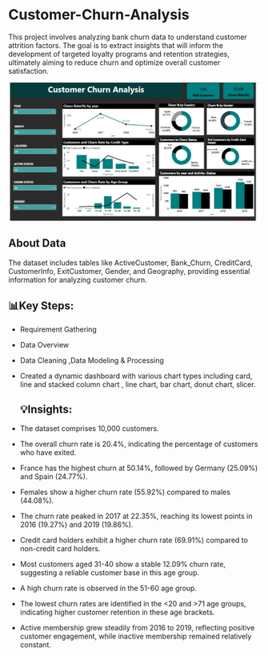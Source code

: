 # Customer-Churn-Analysis
This project involves analyzing bank churn data to understand customer attrition factors. The goal is to extract insights that will inform the development of targeted loyalty programs and retention strategies, ultimately aiming to reduce churn and optimize overall customer satisfaction.

![image](churn_analysis_dashboard.png)

## About Data
The dataset includes tables like ActiveCustomer, Bank_Churn, CreditCard, CustomerInfo, ExitCustomer, Gender, and Geography, providing essential information for analyzing customer churn.

## 📊Key Steps:
- Requirement Gathering
- Data Overview
- Data Cleaning ,Data Modeling & Processing
- Created a dynamic dashboard with various chart types including card, line and stacked column chart , line chart, bar chart, donut chart, slicer.

  ## 💡Insights:

- The dataset comprises 10,000 customers.
- The overall churn rate is 20.4%, indicating the percentage of customers who have exited.
- France has the highest churn at 50.14%, followed by Germany (25.09%) and Spain (24.77%).
- Females show a higher churn rate (55.92%) compared to males (44.08%).
- The churn rate peaked in 2017 at 22.35%, reaching its lowest points in 2016 (19.27%) and 2019 (19.86%).
- Credit card holders exhibit a higher churn rate (69.91%) compared to non-credit card holders.
- Most customers aged 31-40 show a stable 12.09% churn rate, suggesting a reliable customer base in this age group.
- A high churn rate is observed in the 51-60 age group.
- The lowest churn rates are identified in the <20 and >71 age groups, indicating higher customer retention in these age brackets.
- Active membership grew steadily from 2016 to 2019, reflecting positive customer engagement, while inactive membership remained relatively constant.


